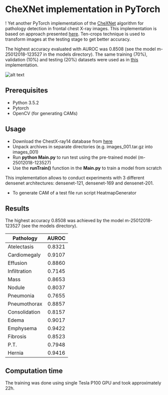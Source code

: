 # CheXNet implementation in PyTorch
!
Yet another PyTorch implementation of the [CheXNet](https://arxiv.org/abs/1711.05225) algorithm for pathology detection in 
frontal chest X-ray images. This implementation is based on approach presented [here](https://github.com/arnoweng/CheXNet). Ten-crops 
technique is used to transform images at the testing stage to get better accuracy. 

The highest accuracy evaluated with AUROC was 0.8508 (see the model m-25012018-123527 in the models directory).
The same training (70%), validation (10%) and testing (20%) datasets were used as in [this](https://github.com/arnoweng/CheXNet) 
implementation.

![alt text](test/heatmap.png)

## Prerequisites
* Python 3.5.2
* Pytorch
* OpenCV (for generating CAMs)

## Usage
* Download the ChestX-ray14 database from [here](https://nihcc.app.box.com/v/ChestXray-NIHCC/folder/37178474737)
* Unpack archives in separate directories (e.g. images_001.tar.gz into images_001)
* Run **python Main.py** to run test using the pre-trained model (m-25012018-123527)
* Use the **runTrain()** function in the **Main.py** to train a model from scratch

This implementation allows to conduct experiments with 3 different densenet architectures: densenet-121, densenet-169 and
densenet-201.

* To generate CAM of a test file run script HeatmapGenerator 

## Results
The highest accuracy 0.8508 was achieved by the model m-25012018-123527 (see the models directory).

| Pathology     | AUROC         |
| ------------- |:-------------:|
| Atelectasis   | 0.8321        |
| Cardiomegaly  | 0.9107        |
| Effusion      | 0.8860        |
| Infiltration  | 0.7145        |
| Mass          | 0.8653        |
| Nodule        | 0.8037        |
| Pneumonia     | 0.7655        |
| Pneumothorax  | 0.8857        |
| Consolidation | 0.8157        |
| Edema         | 0.9017        |
| Emphysema     | 0.9422        |
| Fibrosis      | 0.8523        |
| P.T.          | 0.7948        |
| Hernia        | 0.9416        |

## Computation time
The training was done using single Tesla P100 GPU and took approximately 22h.

